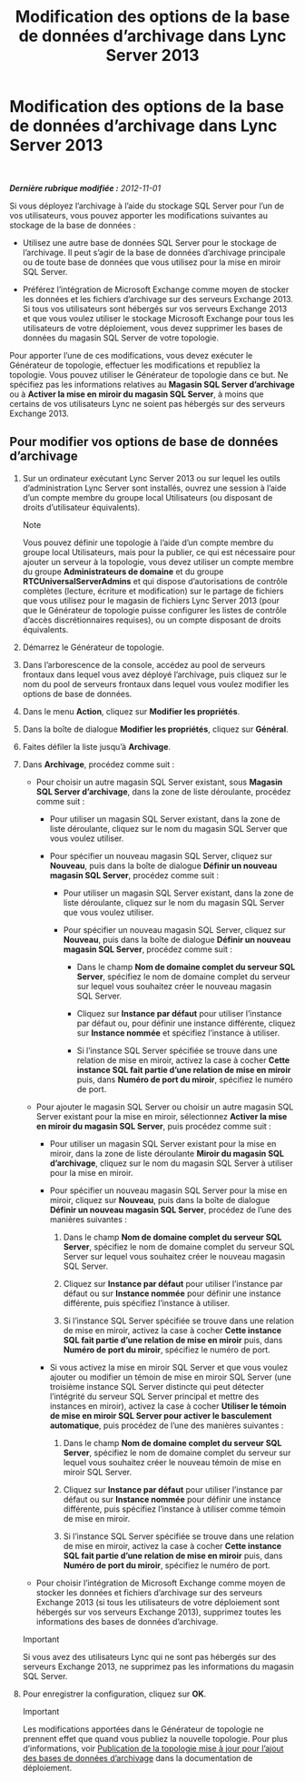 ﻿---
title: Modification des options de la base de données d’archivage dans Lync Server 2013
TOCTitle: Modification des options de la base de données d’archivage dans Lync Server 2013
ms:assetid: 3775f09d-65b0-48bc-8a4d-d97bd0c3423c
ms:mtpsurl: https://technet.microsoft.com/fr-fr/library/JJ204814(v=OCS.15)
ms:contentKeyID: 49296868
ms.date: 05/20/2016
mtps_version: v=OCS.15
ms.translationtype: HT
---

# Modification des options de la base de données d’archivage dans Lync Server 2013

 

_**Dernière rubrique modifiée :** 2012-11-01_

Si vous déployez l’archivage à l’aide du stockage SQL Server pour l’un de vos utilisateurs, vous pouvez apporter les modifications suivantes au stockage de la base de données :

  - Utilisez une autre base de données SQL Server pour le stockage de l’archivage. Il peut s’agir de la base de données d’archivage principale ou de toute base de données que vous utilisez pour la mise en miroir SQL Server.

  - Préférez l’intégration de Microsoft Exchange comme moyen de stocker les données et les fichiers d’archivage sur des serveurs Exchange 2013. Si tous vos utilisateurs sont hébergés sur vos serveurs Exchange 2013 et que vous voulez utiliser le stockage Microsoft Exchange pour tous les utilisateurs de votre déploiement, vous devez supprimer les bases de données du magasin SQL Server de votre topologie.

Pour apporter l’une de ces modifications, vous devez exécuter le Générateur de topologie, effectuer les modifications et republiez la topologie. Vous pouvez utiliser le Générateur de topologie dans ce but. Ne spécifiez pas les informations relatives au **Magasin SQL Server d’archivage** ou à **Activer la mise en miroir du magasin SQL Server**, à moins que certains de vos utilisateurs Lync ne soient pas hébergés sur des serveurs Exchange 2013.

## Pour modifier vos options de base de données d’archivage

1.  Sur un ordinateur exécutant Lync Server 2013 ou sur lequel les outils d’administration Lync Server sont installés, ouvrez une session à l’aide d’un compte membre du groupe local Utilisateurs (ou disposant de droits d’utilisateur équivalents).
    
    > [!note]  
    > Vous pouvez définir une topologie à l’aide d’un compte membre du groupe local Utilisateurs, mais pour la publier, ce qui est nécessaire pour ajouter un serveur à la topologie, vous devez utiliser un compte membre du groupe <strong>Administrateurs de domaine</strong> et du groupe <strong>RTCUniversalServerAdmins</strong> et qui dispose d’autorisations de contrôle complètes (lecture, écriture et modification) sur le partage de fichiers que vous utilisez pour le magasin de fichiers Lync Server 2013 (pour que le Générateur de topologie puisse configurer les listes de contrôle d’accès discrétionnaires requises), ou un compte disposant de droits équivalents.

2.  Démarrez le Générateur de topologie.

3.  Dans l’arborescence de la console, accédez au pool de serveurs frontaux dans lequel vous avez déployé l’archivage, puis cliquez sur le nom du pool de serveurs frontaux dans lequel vous voulez modifier les options de base de données.

4.  Dans le menu **Action**, cliquez sur **Modifier les propriétés**.

5.  Dans la boîte de dialogue **Modifier les propriétés**, cliquez sur **Général**.

6.  Faites défiler la liste jusqu’à **Archivage**.

7.  Dans **Archivage**, procédez comme suit :
    
      - Pour choisir un autre magasin SQL Server existant, sous **Magasin SQL Server d’archivage**, dans la zone de liste déroulante, procédez comme suit :
        
          - Pour utiliser un magasin SQL Server existant, dans la zone de liste déroulante, cliquez sur le nom du magasin SQL Server que vous voulez utiliser.
        
          - Pour spécifier un nouveau magasin SQL Server, cliquez sur **Nouveau**, puis dans la boîte de dialogue **Définir un nouveau magasin SQL Server**, procédez comme suit :
            
              - Pour utiliser un magasin SQL Server existant, dans la zone de liste déroulante, cliquez sur le nom du magasin SQL Server que vous voulez utiliser.
            
              - Pour spécifier un nouveau magasin SQL Server, cliquez sur **Nouveau**, puis dans la boîte de dialogue **Définir un nouveau magasin SQL Server**, procédez comme suit :
                
                  - Dans le champ **Nom de domaine complet du serveur SQL Server**, spécifiez le nom de domaine complet du serveur sur lequel vous souhaitez créer le nouveau magasin SQL Server.
                
                  - Cliquez sur **Instance par défaut** pour utiliser l’instance par défaut ou, pour définir une instance différente, cliquez sur **Instance nommée** et spécifiez l’instance à utiliser.
                
                  - Si l’instance SQL Server spécifiée se trouve dans une relation de mise en miroir, activez la case à cocher **Cette instance SQL fait partie d’une relation de mise en miroir** puis, dans **Numéro de port du miroir**, spécifiez le numéro de port.
    
      - Pour ajouter le magasin SQL Server ou choisir un autre magasin SQL Server existant pour la mise en miroir, sélectionnez **Activer la mise en miroir du magasin SQL Server**, puis procédez comme suit :
        
          - Pour utiliser un magasin SQL Server existant pour la mise en miroir, dans la zone de liste déroulante **Miroir du magasin SQL d’archivage**, cliquez sur le nom du magasin SQL Server à utiliser pour la mise en miroir.
        
          - Pour spécifier un nouveau magasin SQL Server pour la mise en miroir, cliquez sur **Nouveau**, puis dans la boîte de dialogue **Définir un nouveau magasin SQL Server**, procédez de l’une des manières suivantes :
            
            1.  Dans le champ **Nom de domaine complet du serveur SQL Server**, spécifiez le nom de domaine complet du serveur SQL Server sur lequel vous souhaitez créer le nouveau magasin SQL Server.
            
            2.  Cliquez sur **Instance par défaut** pour utiliser l’instance par défaut ou sur **Instance nommée** pour définir une instance différente, puis spécifiez l’instance à utiliser.
            
            3.  Si l’instance SQL Server spécifiée se trouve dans une relation de mise en miroir, activez la case à cocher **Cette instance SQL fait partie d’une relation de mise en miroir** puis, dans **Numéro de port du miroir**, spécifiez le numéro de port.
        
          - Si vous activez la mise en miroir SQL Server et que vous voulez ajouter ou modifier un témoin de mise en miroir SQL Server (une troisième instance SQL Server distincte qui peut détecter l’intégrité du serveur SQL Server principal et mettre des instances en miroir), activez la case à cocher **Utiliser le témoin de mise en miroir SQL Server pour activer le basculement automatique**, puis procédez de l’une des manières suivantes :
            
            1.  Dans le champ **Nom de domaine complet du serveur SQL Server**, spécifiez le nom de domaine complet du serveur sur lequel vous souhaitez créer le nouveau témoin de mise en miroir SQL Server.
            
            2.  Cliquez sur **Instance par défaut** pour utiliser l’instance par défaut ou sur **Instance nommée** pour définir une instance différente, puis spécifiez l’instance à utiliser comme témoin de mise en miroir.
            
            3.  Si l’instance SQL Server spécifiée se trouve dans une relation de mise en miroir, activez la case à cocher **Cette instance SQL fait partie d’une relation de mise en miroir** puis, dans **Numéro de port du miroir**, spécifiez le numéro de port.
    
      - Pour choisir l’intégration de Microsoft Exchange comme moyen de stocker les données et fichiers d’archivage sur des serveurs Exchange 2013 (si tous les utilisateurs de votre déploiement sont hébergés sur vos serveurs Exchange 2013), supprimez toutes les informations des bases de données d’archivage.
    
    > [!important]  
    > Si vous avez des utilisateurs Lync qui ne sont pas hébergés sur des serveurs Exchange 2013, ne supprimez pas les informations du magasin SQL Server.

8.  Pour enregistrer la configuration, cliquez sur **OK**.
    
    > [!important]  
    > Les modifications apportées dans le Générateur de topologie ne prennent effet que quand vous publiez la nouvelle topologie. Pour plus d’informations, voir <a href="lync-server-2013-publishing-the-updated-topology-to-add-archiving-databases.md">Publication de la topologie mise à jour pour l’ajout des bases de données d’archivage</a> dans la documentation de déploiement.
